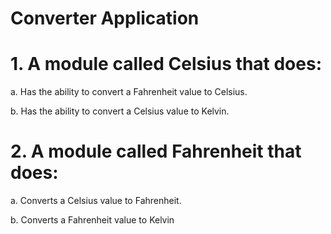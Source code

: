 # Converter Application 

# 1. A module called Celsius that does:

a. Has the ability to convert a Fahrenheit value to Celsius.

b. Has the ability to convert a Celsius value to Kelvin.

# 2. A module called Fahrenheit that does:

a. Converts a Celsius value to Fahrenheit.

b. Converts a Fahrenheit value to Kelvin
